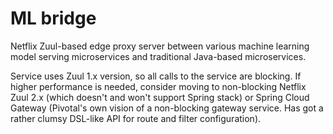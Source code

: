 # ML bridge

Netflix Zuul-based edge proxy server between various machine learning model serving microservices and traditional
Java-based microservices.

Service uses Zuul 1.x version, so all calls to the service are blocking. If higher performance is needed,
consider moving to non-blocking Netflix Zuul 2.x (which doesn't and won't support Spring stack) or Spring Cloud Gateway
(Pivotal's own vision of a non-blocking gateway service. Has got a rather clumsy DSL-like API for route and filter
configuration).